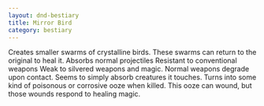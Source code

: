 ```yaml
---
layout: dnd-bestiary
title: Mirror Bird
category: bestiary
---
```


Creates smaller swarms of crystalline birds. These swarms can return to the original to heal it.
Absorbs normal projectiles
Resistant to conventional weapons
Weak to silvered weapons and magic.
Normal weapons degrade upon contact.
Seems to simply absorb creatures it touches.
Turns into some kind of poisonous or corrosive ooze when killed. This ooze can wound, but those wounds respond to healing magic.
